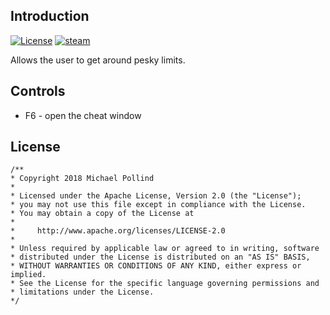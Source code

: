 ## Introduction

[![License](https://img.shields.io/badge/License-Apache%202.0-blue.svg)](https://opensource.org/licenses/Apache-2.0)
[![steam](https://img.shields.io/steam/downloads/1322956620.svg)](https://steamcommunity.com/sharedfiles/filedetails/?id=1322956620)

Allows the user to get around pesky limits.

## Controls

- F6 - open the cheat window

## License

```
/**
* Copyright 2018 Michael Pollind
*
* Licensed under the Apache License, Version 2.0 (the "License");
* you may not use this file except in compliance with the License.
* You may obtain a copy of the License at
*
*     http://www.apache.org/licenses/LICENSE-2.0
*
* Unless required by applicable law or agreed to in writing, software
* distributed under the License is distributed on an "AS IS" BASIS,
* WITHOUT WARRANTIES OR CONDITIONS OF ANY KIND, either express or implied.
* See the License for the specific language governing permissions and
* limitations under the License.
*/

```
